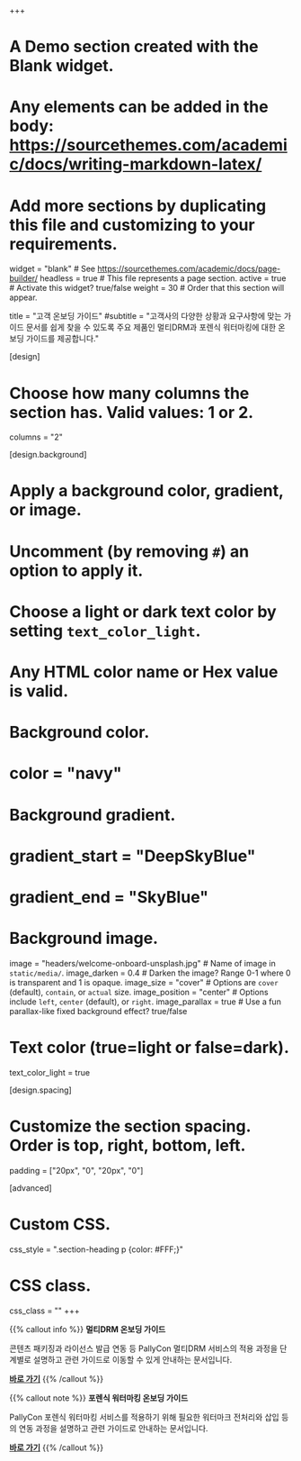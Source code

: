 +++
# A Demo section created with the Blank widget.
# Any elements can be added in the body: https://sourcethemes.com/academic/docs/writing-markdown-latex/
# Add more sections by duplicating this file and customizing to your requirements.

widget = "blank"  # See https://sourcethemes.com/academic/docs/page-builder/
headless = true  # This file represents a page section.
active = true  # Activate this widget? true/false
weight = 30  # Order that this section will appear.

title = "고객 온보딩 가이드"
#subtitle = "고객사의 다양한 상황과 요구사항에 맞는 가이드 문서를 쉽게 찾을 수 있도록 주요 제품인 멀티DRM과 포렌식 워터마킹에 대한 온보딩 가이드를 제공합니다."

[design]
  # Choose how many columns the section has. Valid values: 1 or 2.
  columns = "2"

[design.background]
  # Apply a background color, gradient, or image.
  #   Uncomment (by removing `#`) an option to apply it.
  #   Choose a light or dark text color by setting `text_color_light`.
  #   Any HTML color name or Hex value is valid.

  # Background color.
  # color = "navy"
  
  # Background gradient.
  # gradient_start = "DeepSkyBlue"
  # gradient_end = "SkyBlue"
  
  # Background image.
  image = "headers/welcome-onboard-unsplash.jpg"  # Name of image in `static/media/`.
  image_darken = 0.4  # Darken the image? Range 0-1 where 0 is transparent and 1 is opaque.
  image_size = "cover"  #  Options are `cover` (default), `contain`, or `actual` size.
  image_position = "center"  # Options include `left`, `center` (default), or `right`.
  image_parallax = true  # Use a fun parallax-like fixed background effect? true/false

  # Text color (true=light or false=dark).
  text_color_light = true

[design.spacing]
  # Customize the section spacing. Order is top, right, bottom, left.
  padding = ["20px", "0", "20px", "0"]

[advanced]
 # Custom CSS. 
 css_style = ".section-heading p {color: #FFF;}"
 
 # CSS class.
 css_class = ""
+++

{{% callout info %}}
**멀티DRM 온보딩 가이드**

콘텐츠 패키징과 라이선스 발급 연동 등 PallyCon 멀티DRM 서비스의 적용 과정을 단계별로 설명하고 관련 가이드로 이동할 수 있게 안내하는 문서입니다.

[**바로 가기**](./multidrm/getting-started/multidrm-onboarding)
{{% /callout %}}

{{% callout note %}}
**포렌식 워터마킹 온보딩 가이드**

PallyCon 포렌식 워터마킹 서비스를 적용하기 위해 필요한 워터마크 전처리와 삽입 등의 연동 과정을 설명하고 관련 가이드로 안내하는 문서입니다.

[**바로 가기**](./forensic-watermarking/getting-started/fwm-onboarding)
{{% /callout %}}
